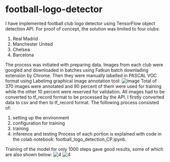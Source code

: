 # football-logo-detector

I have implemented football club logo detector using TensorFlow object detection API. For proof of concept, the solution was limited to four clubs:
1. Real Madrid
2. Manchester United
3. Chelsea
4. Barcelona

The process was initiated with preparing data. Images from each club were googled and downloaded in batches using Fatkun batch downlading extension by Chrome. Then they were manually labelled in PASCAL VOC format using Labelimg graphical image annotation tool:
![image](https://user-images.githubusercontent.com/64746481/119837380-f7f54280-bf1b-11eb-91f3-6275741b2943.png)
Total of 370 images were annotated and 90 percent of them were used for training while the other 10 percent were reserved for validation. All images had to be converted to tf_record format to be processed by the API. I firstly converted data to csv and then to tf_record format. The following process consisted of:
1. setting up the environment
2. configuration for training
3. training 
4. inference and testing
Process of each portion is explained with code in the colab notebook: football_logo_detection_CP.ipynb.

Training of the model for only 1000 steps gave good results, some of which are also shown below:
![4](https://user-images.githubusercontent.com/64746481/119848527-5246d100-bf25-11eb-99b1-b2293bca1c55.png) ![4](https://user-images.githubusercontent.com/64746481/119848566-596ddf00-bf25-11eb-9c2c-f976976077f1.png)



